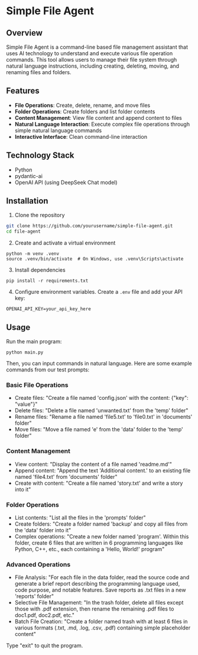 # Simple File Agent

## Overview

Simple File Agent is a command-line based file management assistant that uses AI technology to understand and execute various file operation commands. This tool allows users to manage their file system through natural language instructions, including creating, deleting, moving, and renaming files and folders.



## Features

- **File Operations**: Create, delete, rename, and move files
- **Folder Operations**: Create folders and list folder contents
- **Content Management**: View file content and append content to files
- **Natural Language Interaction**: Execute complex file operations through simple natural language commands
- **Interactive Interface**: Clean command-line interaction

## Technology Stack

- Python
- pydantic-ai
- OpenAI API (using DeepSeek Chat model)



## Installation

1. Clone the repository

```bash
git clone https://github.com/yourusername/simple-file-agent.git
cd file-agent
```


2. Create and activate a virtual environment
```
python -m venv .venv
source .venv/bin/activate  # On Windows, use .venv\Scripts\activate
```

3. Install dependencies
```
pip install -r requirements.txt
```

4. Configure environment variables. 
Create a `.env` file and add your API key:

```
OPENAI_API_KEY=your_api_key_here
```

## Usage

Run the main program:

```
python main.py
```

Then, you can input commands in natural language. Here are some example commands from our test prompts:

### Basic File Operations
- Create files: "Create a file named 'config.json' with the content: {"key": "value"}"
- Delete files: "Delete a file named 'unwanted.txt' from the 'temp' folder"
- Rename files: "Rename a file named 'file5.txt' to 'file0.txt' in 'documents' folder"
- Move files: "Move a file named 'e' from the 'data' folder to the 'temp' folder"
### Content Management
- View content: "Display the content of a file named 'readme.md'"
- Append content: "Append the text 'Additional content.' to an existing file named 'file4.txt' from 'documents' folder"
- Create with content: "Create a file named 'story.txt' and write a story into it"
### Folder Operations
- List contents: "List all the files in the 'prompts' folder"
- Create folders: "Create a folder named 'backup' and copy all files from the 'data' folder into it"
- Complex operations: "Create a new folder named 'program'. Within this folder, create 6 files that are written in 6 programming languages like Python, C++, etc., each containing a 'Hello, World!' program"
### Advanced Operations
- File Analysis: "For each file in the data folder, read the source code and generate a brief report describing the programming language used, code purpose, and notable features. Save reports as .txt files in a new 'reports' folder"
- Selective File Management: "In the trash folder, delete all files except those with .pdf extension, then rename the remaining .pdf files to doc1.pdf, doc2.pdf, etc."
- Batch File Creation: "Create a folder named trash with at least 6 files in various formats (.txt, .md, .log, .csv, .pdf) containing simple placeholder content"

Type "exit" to quit the program.